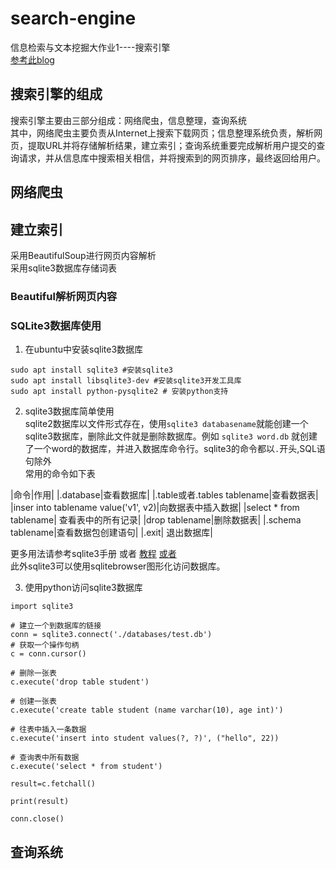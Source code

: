 # search-engine
信息检索与文本挖掘大作业1----搜索引擎  
[参考此blog](https://blog.csdn.net/ryinlovec/article/details/53547233)

## 搜索引擎的组成
搜索引擎主要由三部分组成：网络爬虫，信息整理，查询系统  
其中，网络爬虫主要负责从Internet上搜索下载网页；信息整理系统负责，解析网页，提取URL并将存储解析结果，建立索引；查询系统重要完成解析用户提交的查询请求，并从信息库中搜索相关相信，并将搜索到的网页排序，最终返回给用户。

## 网络爬虫

## 建立索引

采用BeautifulSoup进行网页内容解析  
采用sqlite3数据库存储词表 

### Beautiful解析网页内容  

### SQLite3数据库使用  
1. 在ubuntu中安装sqlite3数据库
```shell
sudo apt install sqlite3 #安装sqlite3
sudo apt install libsqlite3-dev #安装sqlite3开发工具库
sudo apt install python-pysqlite2 # 安装python支持
```

2. sqlite3数据库简单使用  
sqlite2数据库以文件形式存在，使用`sqlite3 databasename`就能创建一个sqlite3数据库，删除此文件就是删除数据库。例如 `sqlite3 word.db` 就创建了一个word的数据库，并进入数据库命令行。sqlite3的命令都以`.`开头,SQL语句除外    
常用的命令如下表  

|命令|作用|
|.database|查看数据库|
|.table或者.tables tablename|查看数据表|
|inser into tablename value('v1', v2)|向数据表中插入数据|
|select * from tablename| 查看表中的所有记录|
|drop tablename|删除数据表|
|.schema tablename|查看数据包创建语句|
|.exit| 退出数据库|

更多用法请参考sqlite3手册 或者 [教程](https://blog.csdn.net/ALDRIDGE1/article/details/17025529)  [或者](http://www.runoob.com/sqlite/sqlite-tutorial.html)  
此外sqlite3可以使用sqlitebrowser图形化访问数据库。  



3. 使用python访问sqlite3数据库  

```python3
import sqlite3

# 建立一个到数据库的链接
conn = sqlite3.connect('./databases/test.db')
# 获取一个操作句柄  
c = conn.cursor()

# 删除一张表
c.execute('drop table student')

# 创建一张表
c.execute('create table student (name varchar(10), age int)')

# 往表中插入一条数据
c.execute('insert into student values(?, ?)', ("hello", 22))

# 查询表中所有数据 
c.execute('select * from student')

result=c.fetchall()

print(result)

conn.close()
```


## 查询系统



